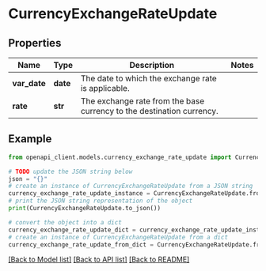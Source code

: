 # CurrencyExchangeRateUpdate


## Properties

Name | Type | Description | Notes
------------ | ------------- | ------------- | -------------
**var_date** | **date** | The date to which the exchange rate is applicable. | 
**rate** | **str** | The exchange rate from the base currency to the destination currency. | 

## Example

```python
from openapi_client.models.currency_exchange_rate_update import CurrencyExchangeRateUpdate

# TODO update the JSON string below
json = "{}"
# create an instance of CurrencyExchangeRateUpdate from a JSON string
currency_exchange_rate_update_instance = CurrencyExchangeRateUpdate.from_json(json)
# print the JSON string representation of the object
print(CurrencyExchangeRateUpdate.to_json())

# convert the object into a dict
currency_exchange_rate_update_dict = currency_exchange_rate_update_instance.to_dict()
# create an instance of CurrencyExchangeRateUpdate from a dict
currency_exchange_rate_update_from_dict = CurrencyExchangeRateUpdate.from_dict(currency_exchange_rate_update_dict)
```
[[Back to Model list]](../README.md#documentation-for-models) [[Back to API list]](../README.md#documentation-for-api-endpoints) [[Back to README]](../README.md)


